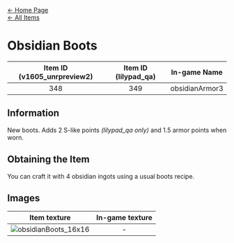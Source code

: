 [← Home Page](../README.md)  
[← All Items](./README.md)

# Obsidian Boots
| Item ID (v1605_unrpreview2) | Item ID (lilypad_qa) | In-game Name |
| :-------------------------: | :------------------: | ------------ |
| 348 | 349 | obsidianArmor3 |

## Information 
New boots. Adds 2 S-like points *(lilypad_qa only)* and 1.5 armor points when worn.

## Obtaining the Item
You can craft it with 4 obsidian ingots using a usual boots recipe.

## Images
| Item texture | In-game texture |
| :----------: | :-----------: |
| ![obsidianBoots_16x16](https://raw.githubusercontent.com/Vladg24YT/alphaver/patch-2/items/textures/obsidian_boots.png) | - |
